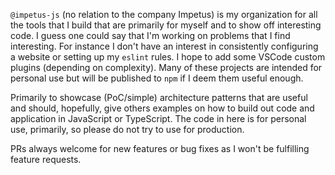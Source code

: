 `@impetus-js` (no relation to the company Impetus) is my organization for all the tools that I build that are primarily for myself and to show off interesting code. I guess one could say that I'm working on problems that I find interesting. For instance I don't have an interest in consistently configuring a website or setting up my `eslint` rules. I hope to add some VSCode custom plugins (depending on complexity). Many of these projects are intended for personal use but will be published to `npm` if I deem them useful enough.

Primarily to showcase (PoC/simple) architecture patterns that are useful and should, hopefully, give others examples on how to build out code and application in JavaScript or TypeScript. The code in here is for personal use, primarily, so please do not try to use for production.

PRs always welcome for new features or bug fixes as I won't be fulfilling feature requests.

